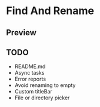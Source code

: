 # Find And Rename

## Preview



## TODO

- README.md
- Async tasks
- Error reports
- Avoid renaming to empty
- Custom titleBar
- File or directory picker
